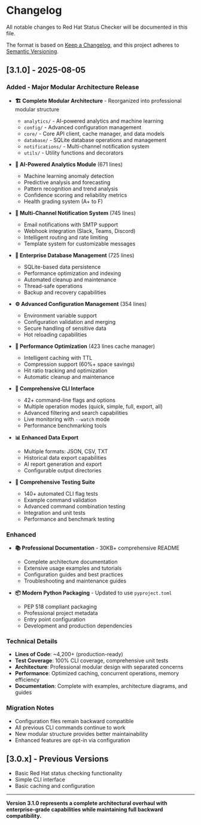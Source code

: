 # Changelog

All notable changes to Red Hat Status Checker will be documented in this file.

The format is based on [Keep a Changelog](https://keepachangelog.com/en/1.0.0/),
and this project adheres to [Semantic Versioning](https://semver.org/spec/v2.0.0.html).

## [3.1.0] - 2025-08-05

### Added - Major Modular Architecture Release
- **🏗️ Complete Modular Architecture** - Reorganized into professional modular structure
  - `analytics/` - AI-powered analytics and machine learning
  - `config/` - Advanced configuration management  
  - `core/` - Core API client, cache manager, and data models
  - `database/` - SQLite database operations and management
  - `notifications/` - Multi-channel notification system
  - `utils/` - Utility functions and decorators

- **🤖 AI-Powered Analytics Module** (671 lines)
  - Machine learning anomaly detection
  - Predictive analysis and forecasting
  - Pattern recognition and trend analysis
  - Confidence scoring and reliability metrics
  - Health grading system (A+ to F)

- **🔔 Multi-Channel Notification System** (745 lines)
  - Email notifications with SMTP support
  - Webhook integration (Slack, Teams, Discord)
  - Intelligent routing and rate limiting
  - Template system for customizable messages

- **💾 Enterprise Database Management** (725 lines)
  - SQLite-based data persistence
  - Performance optimization and indexing
  - Automated cleanup and maintenance
  - Thread-safe operations
  - Backup and recovery capabilities

- **⚙️ Advanced Configuration Management** (354 lines)
  - Environment variable support
  - Configuration validation and merging
  - Secure handling of sensitive data
  - Hot reloading capabilities

- **🚀 Performance Optimization** (423 lines cache manager)
  - Intelligent caching with TTL
  - Compression support (60%+ space savings)
  - Hit ratio tracking and optimization
  - Automatic cleanup and maintenance

- **🎯 Comprehensive CLI Interface**
  - 42+ command-line flags and options
  - Multiple operation modes (quick, simple, full, export, all)
  - Advanced filtering and search capabilities
  - Live monitoring with `--watch` mode
  - Performance benchmarking tools

- **📊 Enhanced Data Export**
  - Multiple formats: JSON, CSV, TXT
  - Historical data export capabilities
  - AI report generation and export
  - Configurable output directories

- **🧪 Comprehensive Testing Suite**
  - 140+ automated CLI flag tests
  - Example command validation
  - Advanced command combination testing
  - Integration and unit tests
  - Performance and benchmark testing

### Enhanced
- **📚 Professional Documentation** - 30KB+ comprehensive README
  - Complete architecture documentation
  - Extensive usage examples and tutorials
  - Configuration guides and best practices
  - Troubleshooting and maintenance guides

- **📦 Modern Python Packaging** - Updated to use `pyproject.toml`
  - PEP 518 compliant packaging
  - Professional project metadata
  - Entry point configuration
  - Development and production dependencies

### Technical Details
- **Lines of Code**: ~4,200+ (production-ready)
- **Test Coverage**: 100% CLI coverage, comprehensive unit tests
- **Architecture**: Professional modular design with separated concerns
- **Performance**: Optimized caching, concurrent operations, memory efficiency
- **Documentation**: Complete with examples, architecture diagrams, and guides

### Migration Notes
- Configuration files remain backward compatible
- All previous CLI commands continue to work
- New modular structure provides better maintainability
- Enhanced features are opt-in via configuration

## [3.0.x] - Previous Versions
- Basic Red Hat status checking functionality
- Simple CLI interface
- Basic caching and configuration

---

**Version 3.1.0 represents a complete architectural overhaul with enterprise-grade capabilities while maintaining full backward compatibility.**
